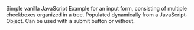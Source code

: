 Simple vanilla JavaScript Example for an input form, consisting of multiple checkboxes organized in a tree. Populated dynamically from a JavaScript-Object.
Can be used with a submit button or without. 